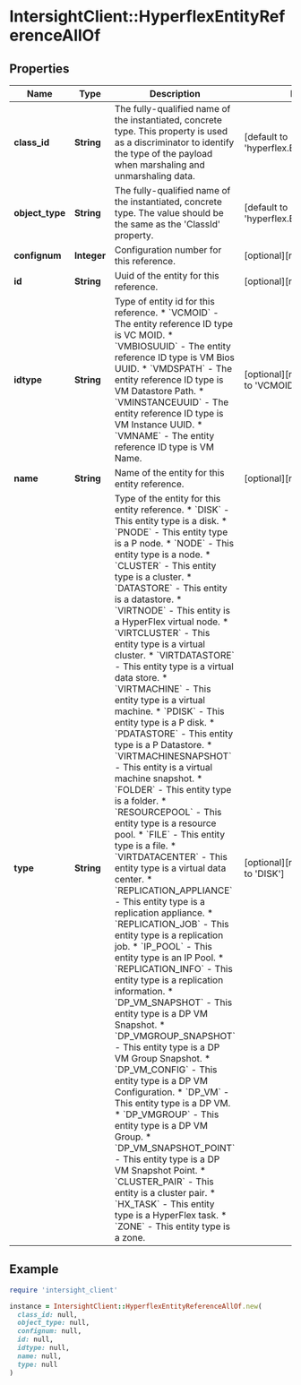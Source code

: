 # IntersightClient::HyperflexEntityReferenceAllOf

## Properties

| Name | Type | Description | Notes |
| ---- | ---- | ----------- | ----- |
| **class_id** | **String** | The fully-qualified name of the instantiated, concrete type. This property is used as a discriminator to identify the type of the payload when marshaling and unmarshaling data. | [default to &#39;hyperflex.EntityReference&#39;] |
| **object_type** | **String** | The fully-qualified name of the instantiated, concrete type. The value should be the same as the &#39;ClassId&#39; property. | [default to &#39;hyperflex.EntityReference&#39;] |
| **confignum** | **Integer** | Configuration number for this reference. | [optional][readonly] |
| **id** | **String** | Uuid of the entity for this reference. | [optional][readonly] |
| **idtype** | **String** | Type of entity id for this reference. * &#x60;VCMOID&#x60; - The entity reference ID type is VC MOID. * &#x60;VMBIOSUUID&#x60; - The entity reference ID type is VM Bios UUID. * &#x60;VMDSPATH&#x60; - The entity reference ID type is VM Datastore Path. * &#x60;VMINSTANCEUUID&#x60; - The entity reference ID type is VM Instance UUID. * &#x60;VMNAME&#x60; - The entity reference ID type is VM Name. | [optional][readonly][default to &#39;VCMOID&#39;] |
| **name** | **String** | Name of the entity for this entity reference. | [optional][readonly] |
| **type** | **String** | Type of the entity for this entity reference. * &#x60;DISK&#x60; - This entity type is a disk. * &#x60;PNODE&#x60; - This entity type is a P node. * &#x60;NODE&#x60; - This entity type is a node. * &#x60;CLUSTER&#x60; - This entity type is a cluster. * &#x60;DATASTORE&#x60; - This entity is a datastore. * &#x60;VIRTNODE&#x60; - This entity is a HyperFlex virtual node. * &#x60;VIRTCLUSTER&#x60; - This entity type is a virtual cluster. * &#x60;VIRTDATASTORE&#x60; - This entity type is a virtual data store. * &#x60;VIRTMACHINE&#x60; - This entity type is a virtual machine. * &#x60;PDISK&#x60; - This entity type is a P disk. * &#x60;PDATASTORE&#x60; - This entity type is a P Datastore. * &#x60;VIRTMACHINESNAPSHOT&#x60; - This entity is a virtual machine snapshot. * &#x60;FOLDER&#x60; - This entity type is a folder. * &#x60;RESOURCEPOOL&#x60; - This entity type is a resource pool. * &#x60;FILE&#x60; - This entity type is a file. * &#x60;VIRTDATACENTER&#x60; - This entity type is a virtual data center. * &#x60;REPLICATION_APPLIANCE&#x60; - This entity type is a replication appliance. * &#x60;REPLICATION_JOB&#x60; - This entity type is a replication job. * &#x60;IP_POOL&#x60; - This entity type is an IP Pool. * &#x60;REPLICATION_INFO&#x60; - This entity type is a replication information. * &#x60;DP_VM_SNAPSHOT&#x60; - This entity type is a DP VM Snapshot. * &#x60;DP_VMGROUP_SNAPSHOT&#x60; - This entity type is a DP VM Group Snapshot. * &#x60;DP_VM_CONFIG&#x60; - This entity type is a DP VM Configuration. * &#x60;DP_VM&#x60; - This entity type is a DP VM. * &#x60;DP_VMGROUP&#x60; - This entity type is a DP VM Group. * &#x60;DP_VM_SNAPSHOT_POINT&#x60; - This entity type is a DP VM Snapshot Point. * &#x60;CLUSTER_PAIR&#x60; - This entity is a cluster pair. * &#x60;HX_TASK&#x60; - This entity type is a HyperFlex task. * &#x60;ZONE&#x60; - This entity type is a zone. | [optional][readonly][default to &#39;DISK&#39;] |

## Example

```ruby
require 'intersight_client'

instance = IntersightClient::HyperflexEntityReferenceAllOf.new(
  class_id: null,
  object_type: null,
  confignum: null,
  id: null,
  idtype: null,
  name: null,
  type: null
)
```

